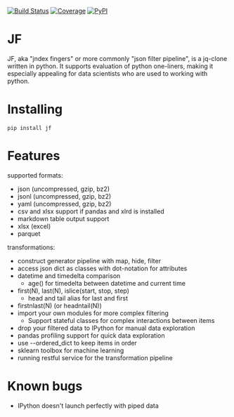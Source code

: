 [![Build Status](https://travis-ci.org/alhoo/jf.svg?branch=master)](https://travis-ci.org/alhoo/jf)
[![Coverage](https://codecov.io/github/alhoo/jf/coverage.svg?branch=master)](https://codecov.io/github/alhoo/jf)
[![PyPI](https://img.shields.io/pypi/v/jf.svg)](https://pypi.python.org/pypi/jf)

JF
==

JF, aka "jndex fingers" or more commonly "json filter pipeline", is a jq-clone written in python.
It supports evaluation of python one-liners, making it especially appealing for data scientists
who are used to working with python.


Installing
==

    pip install jf


Features
==

supported formats:
* json (uncompressed, gzip, bz2)
* jsonl (uncompressed, gzip, bz2)
* yaml (uncompressed, gzip, bz2)
* csv and xlsx support if pandas and xlrd is installed
* markdown table output support
* xlsx (excel)
* parquet

transformations:
* construct generator pipeline with map, hide, filter
* access json dict as classes with dot-notation for attributes
* datetime and timedelta comparison
  * age() for timedelta between datetime and current time
* first(N), last(N), islice(start, stop, step)
  * head and tail alias for last and first
* firstnlast(N) (or headntail(N))
* import your own modules for more complex filtering
  * Support stateful classes for complex interactions between items
* drop your filtered data to IPython for manual data exploration
* pandas profiling support for quick data exploration
* use --ordered\_dict to keep items in order
* sklearn toolbox for machine learning
* running restful service for the transformation pipeline

Known bugs
==

* IPython doesn't launch perfectly with piped data
